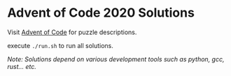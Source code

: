 # Advent of Code 2020 Solutions

Visit [Advent of Code](https://adventofcode.com/2020) for puzzle descriptions.

execute ```./run.sh``` to run all solutions. 

*Note: Solutions depend on various development tools such as python, gcc, rust… etc.*
